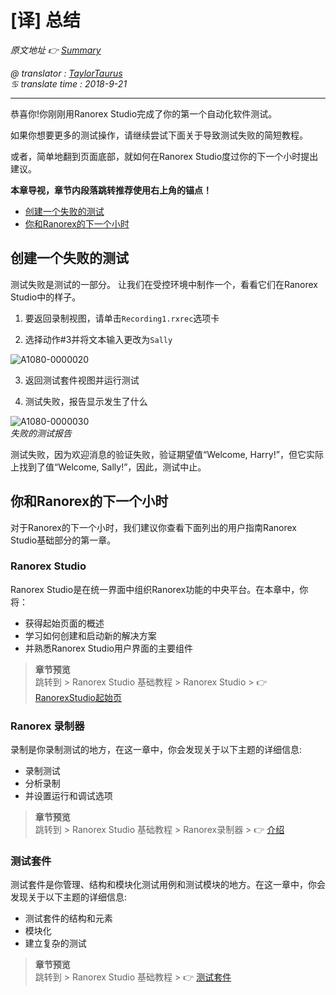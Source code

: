 # [译] 总结

*原文地址 👉 [Summary][0]*

*@ translator : [TaylorTaurus](https://github.com/taylortaurus)*    
*♋ translate time : 2018-9-21*    

---

恭喜你!你刚刚用Ranorex Studio完成了你的第一个自动化软件测试。

如果你想要更多的测试操作，请继续尝试下面关于导致测试失败的简短教程。

或者，简单地翻到页面底部，就如何在Ranorex Studio度过你的下一个小时提出建议。

**本章导视，章节内段落跳转推荐使用右上角的锚点！**

- [创建一个失败的测试](#创建一个失败的测试)
- [你和Ranorex的下一个小时](#你和Ranorex的下一个小时)

## 创建一个失败的测试

测试失败是测试的一部分。 让我们在受控环境中制作一个，看看它们在Ranorex Studio中的样子。

1. 要返回录制视图，请单击`Recording1.rxrec`选项卡

2. 选择动作#3并将文本输入更改为`Sally`  

![A1080-0000020](https://gitee.com/taylortaurus/RX_UserGuide_GitBook_Picbed/raw/master/Ranorizeyourselfin20minutes/A1080-0000020.png)

3. 返回测试套件视图并运行测试
   
4. 测试失败，报告显示发生了什么

![A1080-0000030](https://gitee.com/taylortaurus/RX_UserGuide_GitBook_Picbed/raw/master/Ranorizeyourselfin20minutes/A1080-0000030.png)  
*失败的测试报告*  

测试失败，因为欢迎消息的验证失败，验证期望值“Welcome, Harry!”，但它实际上找到了值“Welcome, Sally!”，因此，测试中止。


## 你和Ranorex的下一个小时

对于Ranorex的下一个小时，我们建议你查看下面列出的用户指南Ranorex Studio基础部分的第一章。

### Ranorex Studio

Ranorex Studio是在统一界面中组织Ranorex功能的中央平台。在本章中，你将：

- 获得起始页面的概述
- 学习如何创建和启动新的解决方案
- 并熟悉Ranorex Studio用户界面的主要组件

> **章节预览**  
> 跳转到 \> Ranorex Studio 基础教程 \> Ranorex Studio \> 👉 [RanorexStudio起始页][1]

### Ranorex 录制器

录制是你录制测试的地方，在这一章中，你会发现关于以下主题的详细信息:

- 录制测试
- 分析录制
- 并设置运行和调试选项

> **章节预览**  
> 跳转到 \> Ranorex Studio 基础教程 \> Ranorex录制器 \> 👉 [介绍][2]

### 测试套件

测试套件是你管理、结构和模块化测试用例和测试模块的地方。在这一章中，你会发现关于以下主题的详细信息:

- 测试套件的结构和元素
- 模块化
- 建立复杂的测试

> **章节预览**  
> 跳转到 \> Ranorex Studio 基础教程 \>  👉 [测试套件][3]



[0]: https://www.ranorex.com/help/latest/ranorex-studio-fundamentals/ranorize-20-minutes/summary/
[1]: ..\\..\\Ranorex_Studio_fundamentals/Ranorex_Studio/[译]RanorexStudio起始页.html
[2]: ..\\..\\Ranorex_Studio_fundamentals/Ranorex_Recorder/index.html
[3]: ..\\..\\Ranorex_Studio_fundamentals/Test_suite/index.html